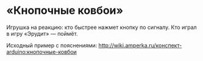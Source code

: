«Кнопочные ковбои»
==================

Игрушка на реакцию: кто быстрее нажмет кнопку по сигналу. Кто играл в игру «Эрудит» — поймёт.

Исходный пример с пояснениями: http://wiki.amperka.ru/конспект-arduino:кнопочные-ковбои
